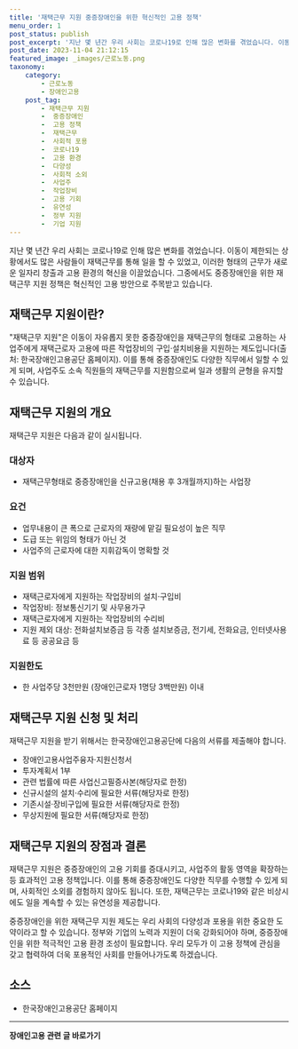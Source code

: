```yaml
---
title: '재택근무 지원 중증장애인을 위한 혁신적인 고용 정책'
menu_order: 1
post_status: publish
post_excerpt: '지난 몇 년간 우리 사회는 코로나19로 인해 많은 변화를 겪었습니다. 이동이 제한되는 상황에서도 많은 사람들이 재택근무를 통해 일을 할 수 있었고, 이러한 형태의 근무가 새로운 일자리 창출과 고용 환경의 혁신을 이끌었습니다. 그중에서도 중증장애인을 위한 재택근무 지원 정책은 혁신적인 고용 방안으로 주목받고 있습니다.'
post_date: 2023-11-04 21:12:15
featured_image: _images/근로노동.png
taxonomy:
    category:
        - 근로노동
        - 장애인고용
    post_tag:
        - 재택근무 지원
        -  중증장애인
        -  고용 정책
        -  재택근무
        -  사회적 포용
        -  코로나19
        -  고용 환경
        -  다양성
        -  사회적 소외
        -  사업주
        -  작업장비
        -  고용 기회
        -  유연성
        -  정부 지원
        -  기업 지원
---
```



지난 몇 년간 우리 사회는 코로나19로 인해 많은 변화를 겪었습니다. 이동이 제한되는 상황에서도 많은 사람들이 재택근무를 통해 일을 할 수 있었고, 이러한 형태의 근무가 새로운 일자리 창출과 고용 환경의 혁신을 이끌었습니다. 그중에서도 중증장애인을 위한 재택근무 지원 정책은 혁신적인 고용 방안으로 주목받고 있습니다.

## 재택근무 지원이란?

"재택근무 지원"은 이동이 자유롭지 못한 중증장애인을 재택근무의 형태로 고용하는 사업주에게 재택근로자 고용에 따른 작업장비의 구입·설치비용을 지원하는 제도입니다(출처: 한국장애인고용공단 홈페이지). 이를 통해 중증장애인도 다양한 직무에서 일할 수 있게 되며, 사업주도 소속 직원들의 재택근무를 지원함으로써 일과 생활의 균형을 유지할 수 있습니다.

## 재택근무 지원의 개요

재택근무 지원은 다음과 같이 실시됩니다.

### 대상자
- 재택근무형태로 중증장애인을 신규고용(채용 후 3개월까지)하는 사업장

### 요건
- 업무내용이 큰 폭으로 근로자의 재량에 맡길 필요성이 높은 직무
- 도급 또는 위임의 형태가 아닌 것
- 사업주의 근로자에 대한 지휘감독이 명확할 것

### 지원 범위
- 재택근로자에게 지원하는 작업장비의 설치·구입비
- 작업장비: 정보통신기기 및 사무용가구
- 재택근로자에게 지원하는 작업장비의 수리비
- 지원 제외 대상: 전화설치보증금 등 각종 설치보증금, 전기세, 전화요금, 인터넷사용료 등 공공요금 등

### 지원한도
- 한 사업주당 3천만원 (장애인근로자 1명당 3백만원) 이내

## 재택근무 지원 신청 및 처리

재택근무 지원을 받기 위해서는 한국장애인고용공단에 다음의 서류를 제출해야 합니다.

- 장애인고용사업주융자·지원신청서
- 투자계획서 1부
- 관련 법률에 따른 사업신고필증사본(해당자로 한정)
- 신규시설의 설치·수리에 필요한 서류(해당자로 한정)
- 기존시설·장비구입에 필요한 서류(해당자로 한정)
- 무상지원에 필요한 서류(해당자로 한정)

## 재택근무 지원의 장점과 결론

재택근무 지원은 중증장애인의 고용 기회를 증대시키고, 사업주의 활동 영역을 확장하는 등 효과적인 고용 정책입니다. 이를 통해 중증장애인도 다양한 직무를 수행할 수 있게 되며, 사회적인 소외를 경험하지 않아도 됩니다. 또한, 재택근무는 코로나19와 같은 비상시에도 일을 계속할 수 있는 유연성을 제공합니다.

중증장애인을 위한 재택근무 지원 제도는 우리 사회의 다양성과 포용을 위한 중요한 도약이라고 할 수 있습니다. 정부와 기업의 노력과 지원이 더욱 강화되어야 하며, 중증장애인을 위한 적극적인 고용 환경 조성이 필요합니다. 우리 모두가 이 고용 정책에 관심을 갖고 협력하여 더욱 포용적인 사회를 만들어나가도록 하겠습니다.

## 소스
- 한국장애인고용공단 홈페이지


<!-- wp:separator -->
<hr class="wp-block-separator has-alpha-channel-opacity"/>
<!-- /wp:separator -->

<!-- wp:group {"backgroundColor":"base","layout":{"type":"constrained"}} -->
<div class="wp-block-group has-base-background-color has-background"><!-- wp:paragraph {"align":"center","fontSize":"medium"} -->
<p class="has-text-align-center has-large-font-size"><strong>장애인고용 관련 글 바로가기</strong></p>
<!-- /wp:paragraph -->


<!-- wp:latest-posts {"categories":[{"id":11037,"count":19,"description":"","link":"https://uknowlaw.com/category/%ec%9e%a5%ec%95%a0%ec%9d%b8%ea%b3%a0%ec%9a%a9/","name":"장애인고용","slug":"장애인고용","taxonomy":"category","parent":0,"meta":[],"_links":{"self":[{"href":"https://uknowlaw.com/wp-json/wp/v2/categories/11037"}],"collection":[{"href":"https://uknowlaw.com/wp-json/wp/v2/categories"}],"about":[{"href":"https://uknowlaw.com/wp-json/wp/v2/taxonomies/category"}],"wp:post_type":[{"href":"https://uknowlaw.com/wp-json/wp/v2/posts?categories=11037"}],"curies":[{"name":"wp","href":"https://api.w.org/{rel}","templated":true}]}}],"postsToShow":100,"excerptLength":28,"postLayout":"grid","columns":2,"featuredImageAlign":"left","featuredImageSizeSlug":"large","fontSize":18px} /--></div>
<!-- /wp:group -->
